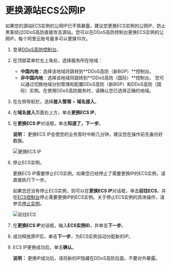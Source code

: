 # 更换源站ECS公网IP

如果您的源站ECS实例的公网IP已不慎暴露，建议您更换ECS实例的公网IP，防止黑客绕过DDoS高防直接攻击源站。您可以在DDoS高防控制台更换ECS实例的公网IP。每个阿里云账号最多可以更换10次。

1.  登录[DDoS高防控制台](https://yundun.console.aliyun.com/?p=ddoscoo)。

2.  在顶部菜单栏左上角处，选择服务所在地域：

    -   **中国内地**：选择该地域将跳转到**DDoS高防（新BGP）**控制台。
    -   **非中国内地**：选择该地域将跳转到**DDoS高防（国际）**控制台。
    您可以通过切换地域分别管理和配置DDoS高防（新BGP）和DDoS高防（国际）实例。在使用DDoS高防服务时，请确认您已选择正确的地域。

3.  在左侧导航栏，选择**接入管理** \> **域名接入**。

4.  在**域名接入**页面右上方，单击**更换ECS IP**。

5.  在**更换ECS IP**对话框，单击**知道了，下一步**。

    **说明：** 更换ECS IP会使您的业务暂时中断几分钟，建议您在操作前先备份好数据。

    ![更换ECS IP](https://static-aliyun-doc.oss-accelerate.aliyuncs.com/assets/img/zh-CN/7865147061/p189933.png)

6.  停止ECS实例。

    更换ECS IP需要停止ECS实例。如果您已经停止了需要更换IP的ECS实例，请直接执行下一步。

    如果您还没有停止ECS实例，则可以在**更换ECS IP**对话框，单击**前往ECS**，并在[ECS控制台](https://ecs.console.aliyun.com/)停止需要更换IP的ECS实例。关于停止ECS实例的具体操作，请参见[停止实例](/cn.zh-CN/实例/管理实例/停止实例.md)。

    ![前往ECS](https://static-aliyun-doc.oss-accelerate.aliyuncs.com/assets/img/zh-CN/7865147061/p189934.png)

7.  在**更换ECS IP**对话框，输入**ECS实例ID**，并单击**下一步**。

8.  成功释放原IP后，单击**下一步**，为ECS实例自动分配新的IP。

9.  ECS IP更换成功后，单击**确认**。

    **说明：** 更换IP成功后，请将新的IP隐藏在DDoS高防后面，不要对外暴露。


